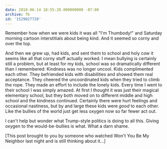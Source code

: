 ```yaml
---
date: 2018-06-14 18:55:20.000000000 -07:00
archive: fb
id: '1529027720'
---
```


Remember how when we were kids it was all "I'm Thumbody!" and Saturday morning cartoon interstitials about being kind. And it seemed so corny and over the top.

And then we grew up, had kids, and sent them to school and holy cow it seems like all that corny stuff actually worked. I mean bullying is certainly still a problem, but at least for my kids, school was so dramatically different than I remembered: Kindness was no longer uncool. Kids complimented each other. They befriended kids with disabilities and showed them real acceptance. They cheered the uncoordinated kids when they tried to climb the rope. They made an effort to include the lonely kids. Every time I went to their school I was simply amazed. At first I thought it was just their magical elementary school, but they both moved on to different middle and high school and the kindness continued. Certainly there were hurt feelings and occasional nastiness, but by and large these kids were *good* to each other. Like the bullies of the world just get less oxygen now so far fewer act out.

I can't help but wonder what Trump-style politics is doing to all this. Giving oxygen to the would-be-bullies is what. What a darn shame.

[This post brought to you by someone who watched Won't You Be My Neighbor last night and is still thinking about it…]
